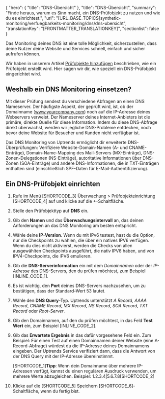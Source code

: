 {
  "hero": {
    "title": "DNS-Übersicht"
  },
  "title": "DNS-Übersicht",
  "summary": "Finde heraus, warum es Sinn macht, ein DNS-Prüfobjekt zu nutzen und wie du es einrichtest.",
  "url": "[URL_BASE_TOPICS]synthetic-monitoring/verfuegbarkeits-monitoring/dns/dns-ubersicht",
  "translationKey": "[FRONTMATTER_TRANSLATIONKEY]",
  "sectionlist": false
}

Das Monitoring deines DNS ist eine tolle Möglichkeit, sicherzustellen, dass deine Nutzer deine Website und Services schnell, einfach und sicher aufrufen können.

Wir haben in unserem Artikel [Prüfobjekte hinzufügen]([LINK_URL_1]) beschrieben, wie ein Prüfobjekt erstellt wird. Hier sagen wir dir, wie speziell ein DNS-Prüfobjekt eingerichtet wird.

## Weshalb ein DNS Monitoring einsetzen?

Mit dieser Prüfung sendest du verschiedene Abfragen an einen DNS Nameserver. Der häufigste Aspekt, der geprüft wird, ist, ob der Domainname (www.yourcompany.com) noch auf die IP-Adresse deines Webservers verweist. Der Nameserver deines Internet-Anbieters ist die primäre, direkte Quelle für diese Information. Indem du diese DNS-Abfrage direkt überwachst, werden wir jegliche DNS-Probleme entdecken, noch bevor deine Website für Besucher und Kunden nicht verfügbar ist.

Das DNS Monitoring von Uptrends ermöglicht dir erweiterte DNS-Überprüfungen: Verifiziere Website-Domain-Namen (A- und CNAME-Einträge), Domain-Name-Mapping des Mail-Servers (MX-Einträge), DNS-Zonen-Delegationen (NS-Einträge), autoritative Informationen über DNS-Zonen (SOA-Einträge) und andere DNS-Informationen, die in TXT-Einträgen enthalten sind (einschließlich SPF-Daten für E-Mail-Authentifizierung).

## Ein DNS-Prüfobjekt einrichten

1. Rufe im Menü [SHORTCODE_3] Überwachung > Prüfobjekteinrichtung [SHORTCODE_4] auf und klicke auf die +-Schaltfläche.
2. Stelle den Prüfobjekttyp auf **DNS** ein.
3. Gib den **Namen** und das **Überwachungsintervall** an, das deinen Anforderungen an das DNS Monitoring am besten entspricht.
4. Wähle deine **IP-Version**. Wenn du mit IPv6 testest, hast du die Option, nur die Checkpoints zu wählen, die über ein natives IPV6 verfügen. Wenn du dies nicht aktivierst, werden die Checks von allen ausgewählten Checkpoints ausgeführt, die nativ IPV6 haben, und von IPV4-Checkpoints, die IPV6 emulieren.
5. Gib die **DNS-Serverinformation** ein mit dem *Domainnamen* oder der *IP-Adresse* des DNS-Servers, den du prüfen möchtest, zum Beispiel [INLINE_CODE_1].
6. Es ist wichtig, den **Port** deines DNS-Servers nachzusehen, um zu bestätigen, dass der Standard-Wert 53 lautet.
7. Wähle den **DNS Query**-Typ. Uptrends unterstützt *A Record*, *AAAA Record*, *CNAME Record*, *MX Record*, *NS Record*, *SOA Record*, *TXT Record* oder *Root-Server*.
8. Gib den Domainnamen, auf den du prüfen möchtest, in das Feld **Test Wert** ein, zum Beispiel [INLINE_CODE_2].
9. Gib das **Erwartete Ergebnis** in das dafür vorgesehene Feld ein.
    Zum Beispiel: Für einen Test auf einen Domainnamen deiner Website (eine A-Record-Abfrage) würdest du die IP-Adresse deines Domainnamens eingeben. Der Uptrends Service verifiziert dann, dass die Antwort von der DNS Query mit der IP-Adresse übereinstimmt.

    [SHORTCODE_1]**Tipp**: Wenn dein Domainname über mehrere IP-Adressen verfügt, kannst du einen regulären Ausdruck verwenden, um mehrere Werte abzugleichen.
    Beispiel: 1.2.3.4|5.6.7.8[SHORTCODE_2]
10.  Klicke auf die [SHORTCODE_5] Speichern [SHORTCODE_6]-Schaltfläche, wenn du fertig bist.
